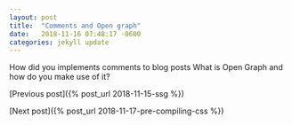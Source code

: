 ```yaml
---
layout: post
title:  "Comments and Open graph"
date:   2018-11-16 07:48:17 -0600
categories: jekyll update
---
```


How did you implements comments to blog posts
What is Open Graph and how do you make use of it?

[Previous post]({% post_url 2018-11-15-ssg %})

[Next post]({% post_url 2018-11-17-pre-compiling-css %})
